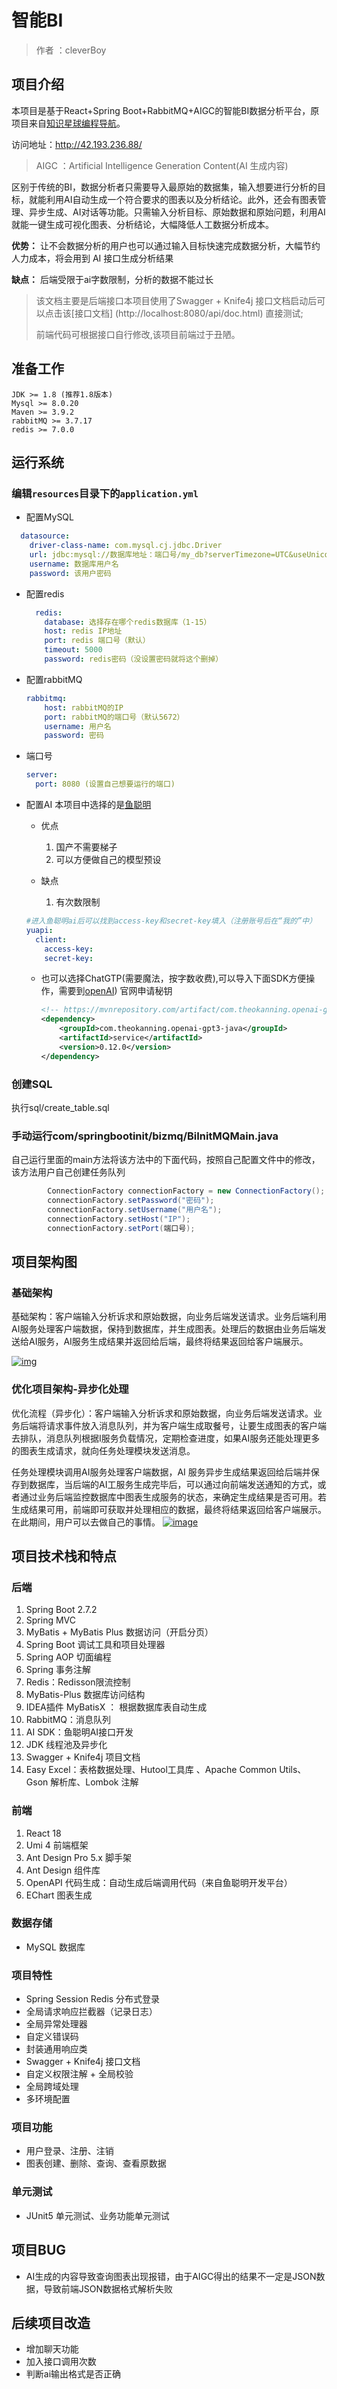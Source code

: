 # 智能BI

> 作者 ：cleverBoy

## 项目介绍

本项目是基于React+Spring Boot+RabbitMQ+AIGC的智能BI数据分析平台，原项目来自[知识星球编程导航](https://yupi.icu/)。

访问地址：http://42.193.236.88/

> AIGC ：Artificial Intelligence Generation Content(AI 生成内容)

区别于传统的BI，数据分析者只需要导入最原始的数据集，输入想要进行分析的目标，就能利用AI自动生成一个符合要求的图表以及分析结论。此外，还会有图表管理、异步生成、AI对话等功能。只需输入分析目标、原始数据和原始问题，利用AI就能一键生成可视化图表、分析结论，大幅降低人工数据分析成本。

**优势：** 让不会数据分析的用户也可以通过输入目标快速完成数据分析，大幅节约人力成本，将会用到 AI 接口生成分析结果

**缺点：** 后端受限于ai字数限制，分析的数据不能过长

> 该文档主要是后端接口本项目使用了Swagger + Knife4j 接口文档启动后可以点击该[接口文档] (http://localhost:8080/api/doc.html) 直接测试;
>
> 前端代码可根据接口自行修改,该项目前端过于丑陋。

## 准备工作

```text
JDK >= 1.8 (推荐1.8版本)
Mysql >= 8.0.20
Maven >= 3.9.2
rabbitMQ >= 3.7.17
redis >= 7.0.0
```

## 运行系统

### 编辑`resources`目录下的`application.yml`

* 配置MySQL

````yaml
  datasource:
    driver-class-name: com.mysql.cj.jdbc.Driver
    url: jdbc:mysql://数据库地址：端口号/my_db?serverTimezone=UTC&useUnicode=true&useSSL=false
    username: 数据库用户名
    password: 该用户密码
````

* 配置redis

  ````yaml
    redis:
      database: 选择存在哪个redis数据库（1-15）
      host: redis IP地址
      port: redis 端口号（默认）
      timeout: 5000
      password: redis密码（没设置密码就将这个删掉）
  ````

* 配置rabbitMQ

  ````yaml
  rabbitmq:
      host: rabbitMQ的IP
      port: rabbitMQ的端口号（默认5672）
      username: 用户名
      password: 密码
  ````

* 端口号

  ````yaml
  server:
    port: 8080 (设置自己想要运行的端口)
  ````

* 配置AI    本项目中选择的是[鱼聪明](https://www.yucongming.com/)

  * 优点
    1. 国产不需要梯子
    2. 可以方便做自己的模型预设 

  * 缺点
    1. 有次数限制

  ````yaml
  #进入鱼聪明ai后可以找到access-key和secret-key填入（注册账号后在“我的”中）
  yuapi:
    client:
      access-key: 
      secret-key: 
  ````

  * 也可以选择ChatGTP(需要魔法，按字数收费),可以导入下面SDK方便操作，需要到[openAI](https://platform.openai.com/account/api-keys)) 官网申请秘钥

    ````xml
    <!-- https://mvnrepository.com/artifact/com.theokanning.openai-gpt3-java/service -->
    <dependency>
        <groupId>com.theokanning.openai-gpt3-java</groupId>
        <artifactId>service</artifactId>
        <version>0.12.0</version>
    </dependency>
    ````

### 创建SQL

执行sql/create_table.sql

 ### 手动运行com/springbootinit/bizmq/BiInitMQMain.java

自己运行里面的main方法将该方法中的下面代码，按照自己配置文件中的修改，该方法用户自己创建任务队列

````java
        ConnectionFactory connectionFactory = new ConnectionFactory();
        connectionFactory.setPassword("密码");
        connectionFactory.setUsername("用户名");
        connectionFactory.setHost("IP");
        connectionFactory.setPort(端口号);
````

## 项目架构图

### 基础架构

基础架构：客户端输入分析诉求和原始数据，向业务后端发送请求。业务后端利用AI服务处理客户端数据，保持到数据库，并生成图表。处理后的数据由业务后端发送给AI服务，AI服务生成结果并返回给后端，最终将结果返回给客户端展示。

[![img](https://user-images.githubusercontent.com/94662685/248857523-deff2de3-c370-4a9a-9628-723ace5ab4b3.png)](https://user-images.githubusercontent.com/94662685/248857523-deff2de3-c370-4a9a-9628-723ace5ab4b3.png)

### 优化项目架构-异步化处理

优化流程（异步化）：客户端输入分析诉求和原始数据，向业务后端发送请求。业务后端将请求事件放入消息队列，并为客户端生成取餐号，让要生成图表的客户端去排队，消息队列根据I服务负载情况，定期检查进度，如果AI服务还能处理更多的图表生成请求，就向任务处理模块发送消息。

任务处理模块调用AI服务处理客户端数据，AI 服务异步生成结果返回给后端并保存到数据库，当后端的AI工服务生成完毕后，可以通过向前端发送通知的方式，或者通过业务后端监控数据库中图表生成服务的状态，来确定生成结果是否可用。若生成结果可用，前端即可获取并处理相应的数据，最终将结果返回给客户端展示。在此期间，用户可以去做自己的事情。 [![image](https://user-images.githubusercontent.com/94662685/248858431-6dbf41e0-adfe-40cf-94da-f3db6c73b69d.png)](https://user-images.githubusercontent.com/94662685/248858431-6dbf41e0-adfe-40cf-94da-f3db6c73b69d.png)

## 项目技术栈和特点

### 后端

1. Spring Boot 2.7.2
2. Spring MVC
3. MyBatis + MyBatis Plus 数据访问（开启分页）
4. Spring Boot 调试工具和项目处理器
5. Spring AOP 切面编程
6. Spring 事务注解
7. Redis：Redisson限流控制
8. MyBatis-Plus 数据库访问结构
9. IDEA插件 MyBatisX ： 根据数据库表自动生成
10. RabbitMQ：消息队列
11. AI SDK：鱼聪明AI接口开发
12. JDK 线程池及异步化
13. Swagger + Knife4j 项目文档
14. Easy Excel：表格数据处理、Hutool工具库 、Apache Common Utils、Gson 解析库、Lombok 注解

### 前端

1. React 18
2. Umi 4 前端框架
3. Ant Design Pro 5.x 脚手架
4. Ant Design 组件库
5. OpenAPI 代码生成：自动生成后端调用代码（来自鱼聪明开发平台）
6. EChart 图表生成

### 数据存储

- MySQL 数据库

### 项目特性

- Spring Session Redis 分布式登录
- 全局请求响应拦截器（记录日志）
- 全局异常处理器
- 自定义错误码
- 封装通用响应类
- Swagger + Knife4j 接口文档
- 自定义权限注解 + 全局校验
- 全局跨域处理
- 多环境配置

### 项目功能

- 用户登录、注册、注销
- 图表创建、删除、查询、查看原数据

### 单元测试

- JUnit5 单元测试、业务功能单元测试

## 项目BUG

- AI生成的内容导致查询图表出现报错，由于AIGC得出的结果不一定是JSON数据，导致前端JSON数据格式解析失败

## 后续项目改造

- 增加聊天功能
- 加入接口调用次数
- 判断ai输出格式是否正确
